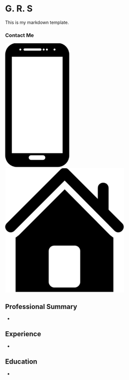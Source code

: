 # G. R. S

This is my markdown template. 

### Contact Me

![Call](https://github.com/gil-ryan/grs-resume/blob/master/img/phone.png)
![Visit](https://github.com/gil-ryan/grs-resume/blob/master/img/home.png)

## Professional Summary

*

## Experience

*

## Education

*
